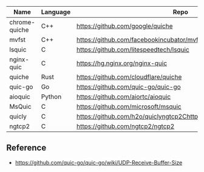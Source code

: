 

Name | Language | Repo
--|--|--
chrome-quiche | C++ | https://github.com/google/quiche
mvfst | C++ | https://github.com/facebookincubator/mvfst
lsquic | C | https://github.com/litespeedtech/lsquic
nginx-quic | C | https://hg.nginx.org/nginx-quic
quiche | Rust | https://github.com/cloudflare/quiche
quic-go | Go | https://github.com/quic-go/quic-go
aioquic | Python | https://github.com/aiortc/aioquic
MsQuic | C | https://github.com/microsoft/msquic
quicly | C | https://github.com/h2o/quiclyngtcp2Chttps://github.com/ngtcp2/ngtcp2
ngtcp2 | C | https://github.com/ngtcp2/ngtcp2


## Reference

- https://github.com/quic-go/quic-go/wiki/UDP-Receive-Buffer-Size
